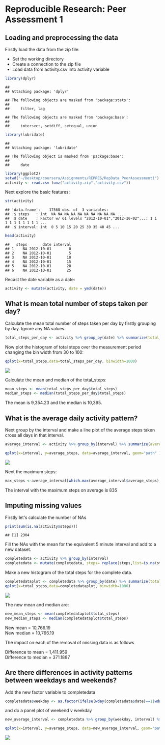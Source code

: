 # Reproducible Research: Peer Assessment 1


## Loading and preprocessing the data
Firstly load the data from the zip file:  
- Set the working directory 
- Create a connection to the zip file  
- Load data from activity.csv into activity variable  


```r
library(dplyr)
```

```
## 
## Attaching package: 'dplyr'
```

```
## The following objects are masked from 'package:stats':
## 
##     filter, lag
```

```
## The following objects are masked from 'package:base':
## 
##     intersect, setdiff, setequal, union
```

```r
library(lubridate)
```

```
## 
## Attaching package: 'lubridate'
```

```
## The following object is masked from 'package:base':
## 
##     date
```

```r
library(ggplot2)
setwd("~/Desktop/coursera/Assignments/REPRES/RepData_PeerAssessment1")
activity <- read.csv (unz("activity.zip","activity.csv"))
```

Next explore the basic features:

```r
str(activity)
```

```
## 'data.frame':	17568 obs. of  3 variables:
##  $ steps   : int  NA NA NA NA NA NA NA NA NA NA ...
##  $ date    : Factor w/ 61 levels "2012-10-01","2012-10-02",..: 1 1 1 1 1 1 1 1 1 1 ...
##  $ interval: int  0 5 10 15 20 25 30 35 40 45 ...
```

```r
head(activity)
```

```
##   steps       date interval
## 1    NA 2012-10-01        0
## 2    NA 2012-10-01        5
## 3    NA 2012-10-01       10
## 4    NA 2012-10-01       15
## 5    NA 2012-10-01       20
## 6    NA 2012-10-01       25
```



Recast the date variable as a date:

```r
activity <- mutate(activity, date = ymd(date))
```

## What is mean total number of steps taken per day?
Calculate the mean total number of steps taken per day by firstly grouping by day. Ignore any NA values.

```r
total_steps_per_day <- activity %>% group_by(date) %>% summarize(total_steps=sum(steps, na.rm=TRUE))
```

Now plot the histogram of total steps over the measurement period changing the bin width from 30 to 100:


```r
qplot(x=total_steps,data=total_steps_per_day, binwidth=1000)
```

![](PA1_template_files/figure-html/unnamed-chunk-6-1.png)<!-- -->

Calculate the mean and median of the total_steps:

```r
mean_steps <- mean(total_steps_per_day$total_steps)
median_steps <- median(total_steps_per_day$total_steps)
```

The mean is 9,354.23 and the median is 10,395.


## What is the average daily activity pattern?
Next group by the interval and make a line plot of the average steps taken cross all days in that interval.


```r
average_interval <- activity %>% group_by(interval) %>% summarize(average_steps=mean(steps, na.rm=TRUE))

qplot(x=interval, y=average_steps, data=average_interval, geom="path" )
```

![](PA1_template_files/figure-html/unnamed-chunk-8-1.png)<!-- -->


Next the maximum steps:


```r
max_steps <-average_interval[which.max(average_interval$average_steps),]
```

The interval with the maximum steps on average is 835  


## Imputing missing values
Firstly let's calculate the number of NAs

```r
print(sum(is.na(activity$steps)))
```

```
## [1] 2304
```

Fill the NAs with the mean for the equivalent 5 minute interval and add to a new dataset.  

```r
completedata <- activity %>% group_by(interval)
completedata <- mutate(completedata, steps= replace(steps,list=is.na(steps), values=mean(steps, na.rm=TRUE)))
```

Make a new histogram of the total steps for the complete data.  

```r
completedataplot <- completedata %>% group_by(date) %>% summarize(total_steps=sum(steps))
qplot(x=total_steps,data=completedataplot, binwidth=1000)
```

![](PA1_template_files/figure-html/unnamed-chunk-12-1.png)<!-- -->


The new mean and median are:  

```r
new_mean_steps <- mean(completedataplot$total_steps)
new_median_steps <- median(completedataplot$total_steps)
```

New mean = 10,766.19  
New median = 10,766.19

The impact on each of the removal of missing data is as follows  

Difference to mean = 1,411.959  
Difference to median = 371.1887  

## Are there differences in activity patterns between weekdays and weekends?

Add the new factor variable to completedata  

```r
completedata$weekday <- as.factor(ifelse(wday(completedata$date)==1|wday(completedata$date)==7,"weekend","week"))
```

and do a panel plot of weekend v weekday  


```r
new_average_interval <- completedata %>% group_by(weekday, interval) %>% summarize(average_steps=mean(steps))

qplot(x=interval, y=average_steps, data=new_average_interval, geom="path", facets = weekday~. )
```

![](PA1_template_files/figure-html/unnamed-chunk-15-1.png)<!-- -->

